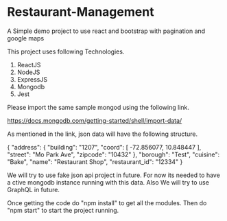 # Restaurant-Management
A Simple demo project to use react and bootstrap with pagination and google maps

This project uses following Technologies.

1. ReactJS
2. NodeJS
3. ExpressJS
4. Mongodb
5. Jest

Please import the same sample mongod using the following link.

https://docs.mongodb.com/getting-started/shell/import-data/

As mentioned in the link, json data will have the following structure.

{
  "address": {
     "building": "1207",
     "coord": [ -72.856077, 10.848447 ],
     "street": "Mo Park Ave",
     "zipcode": "10432"
  },
  "borough": "Test",
  "cuisine": "Bake",
  "name": "Restaurant Shop",
  "restaurant_id": "12334"
}

We will try to use fake json api project in future. For now its needed to have a ctive mongodb instance running with this data. Also We will try to use GraphQL in future.

Once getting the code do "npm install" to get all the modules. Then do "npm start" to start the project running.


